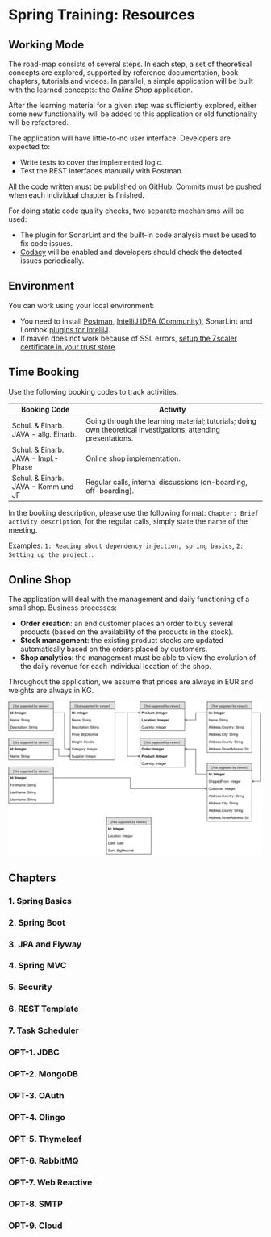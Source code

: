 # Spring Training: Resources

## Working Mode

The road-map consists of several steps. In each step, a set of theoretical concepts are explored, supported by reference documentation, book chapters, tutorials and videos. In parallel, a simple application will be built with the learned concepts: the *Online Shop* application.

After the learning material for a given step was sufficiently explored, either some new functionality will be added to this application or old functionality will be refactored.

The application will have little-to-no user interface. Developers are expected to:
 - Write tests to cover the implemented logic.
 - Test the REST interfaces manually with Postman.

All the code written must be published on GitHub. Commits must be pushed when each individual chapter is finished.

For doing static code quality checks, two separate mechanisms will be used:
 - The plugin for SonarLint and the built-in code analysis must be used to fix code issues.
 - [Codacy](https://www.codacy.com/) will be enabled and developers should check the detected issues periodically. 

## Environment

You can work using your local environment:
 - You need to install [Postman](https://www.getpostman.com/apps), [IntelliJ IDEA (Community)](https://www.jetbrains.com/idea/download/#section=windows), SonarLint and Lombok [plugins for IntelliJ](https://www.jetbrains.com/help/idea/managing-plugins.html#install_plugin_from_repo).
 - If maven does not work because of SSL errors, [setup the Zscaler certificate in your trust store](https://team.msg.de/site/IT/Freigegebene+Dokumente/Forms/AllItems.aspx?RootFolder=%2fsite%2fIT%2fFreigegebene%20Dokumente%2fAnleitungen%2fZscaler&FolderCTID=0x012000581B900D5D91664C93095DB345EDAFC4).

## Time Booking

Use the following booking codes to track activities:

| Booking Code                            | Activity                                                                                                          |
|-----------------------------------------|-------------------------------------------------------------------------------------------------------------------|
| Schul. & Einarb. JAVA - allg. Einarb.   | Going through the learning material; tutorials; doing own theoretical investigations; attending presentations.    |
| Schul. & Einarb. JAVA - Impl.-Phase     | Online shop implementation.                                                                                       |
| Schul. & Einarb. JAVA - Komm und JF     | Regular calls, internal discussions (on-boarding, off-boarding).                                                  |

In the booking description, please use the following format: `Chapter: Brief activity description`, for the regular calls, simply state the name of the meeting. 

Examples: `1: Reading about dependency injection, spring basics`, `2: Setting up the project.`.

## Online Shop
The application will deal with the management and daily functioning of a small shop. Business processes:
 - **Order creation**: an end customer places an order to buy several products (based on the availability of the products in the stock).
 - **Stock management**: the existing product stocks are updated automatically based on the orders placed by customers.
 - **Shop analytics**: the management must be able to view the evolution of the daily revenue for each individual location of the shop.

Throughout the application, we assume that prices are always in EUR and weights are always in KG. 

![Data Model](./diagrams/data-model.svg "Data Model")

## Chapters

### 1. Spring Basics

### 2. Spring Boot

### 3. JPA and Flyway

### 4. Spring MVC

### 5. Security

### 6. REST Template

### 7. Task Scheduler

### OPT-1. JDBC

### OPT-2. MongoDB

### OPT-3. OAuth

### OPT-4. Olingo

### OPT-5. Thymeleaf

### OPT-6. RabbitMQ

### OPT-7. Web Reactive

### OPT-8. SMTP

### OPT-9. Cloud